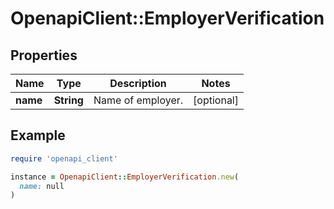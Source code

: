 # OpenapiClient::EmployerVerification

## Properties

| Name | Type | Description | Notes |
| ---- | ---- | ----------- | ----- |
| **name** | **String** | Name of employer. | [optional] |

## Example

```ruby
require 'openapi_client'

instance = OpenapiClient::EmployerVerification.new(
  name: null
)
```

